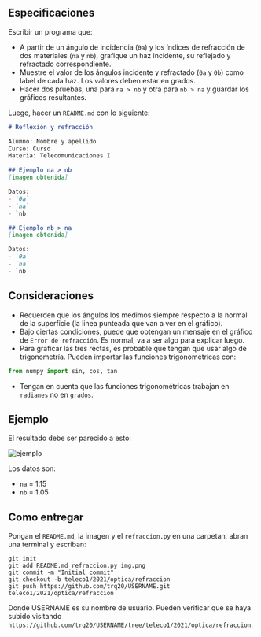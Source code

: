 ## Especificaciones

Escribir un programa que:

- A partir de un ángulo de incidencia (`ϴa`) y los índices de refracción de dos materiales (`na` y `nb`), grafique un haz incidente, su reflejado y refractado correspondiente.
- Muestre el valor de los ángulos incidente y refractado (`ϴa` y `ϴb`) como label de cada haz. Los valores deben estar en grados.
- Hacer dos pruebas, una para `na > nb` y otra para `nb > na` y guardar los gráficos resultantes.

Luego, hacer un `README.md` con lo siguiente:

```markdown
# Reflexión y refracción

Alumno: Nombre y apellido
Curso: Curso
Materia: Telecomunicaciones I

## Ejemplo na > nb
[imagen obtenida]

Datos:
- `ϴa`
- `na`
- `nb

## Ejemplo nb > na
[imagen obtenida]

Datos:
- `ϴa`
- `na`
- `nb
```

## Consideraciones

- Recuerden que los ángulos los medimos siempre respecto a la normal de la superficie (la linea punteada que van a ver en el gráfico).
- Bajo ciertas condiciones, puede que obtengan un mensaje en el gráfico de `Error de refracción`. Es normal, va a ser algo para explicar luego.
- Para graficar las tres rectas, es probable que tengan que usar algo de trigonometría. Pueden importar las funciones trigonométricas con:

```python
from numpy import sin, cos, tan
```

- Tengan en cuenta que las funciones trigonométricas trabajan en `radianes` no en `grados`.

## Ejemplo

El resultado debe ser parecido a esto:

![ejemplo](ejemplo,png)

Los datos son:
- `na` = 1.15
- `nb` = 1.05

## Como entregar

Pongan el `README.md`, la imagen y el `refraccion.py` en una carpetan, abran una terminal y escriban:

```
git init
git add README.md refraccion.py img.png
git commit -m "Initial commit"
git checkout -b teleco1/2021/optica/refraccion
git push https://github.com/trq20/USERNAME.git teleco1/2021/optica/refraccion
```

Donde USERNAME es su nombre de usuario. Pueden verificar que se haya subido visitando `https://github.com/trq20/USERNAME/tree/teleco1/2021/optica/refraccion`.
